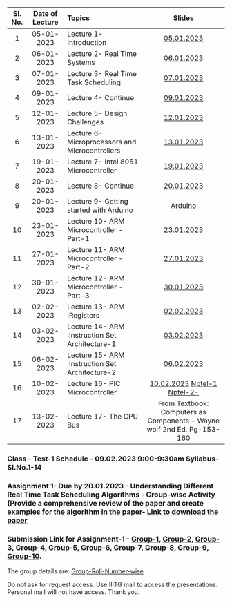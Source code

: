 

| Sl. No. | Date of Lecture        | Topics  | Slides   |
|:---:|:--:|:--|:--------------------------:|
| 1   | 05-01-2023   |Lecture 1- Introduction | [05.01.2023](https://drive.google.com/file/d/1wEf25329wgzylBdTTkXd4rNV6B3yo-vC/view?usp=share_link)|
| 2   | 06-01-2023   |Lecture 2- Real Time Systems | [06.01.2023](https://drive.google.com/file/d/1qR2oTMPUErEtdNWZW7KtAAkqHAwTF3KE/view?usp=share_link)|
| 3   | 07-01-2023   |Lecture 3- Real Time Task Scheduling | [07.01.2023](https://drive.google.com/file/d/1ufg82qIz2jYHU7LjtNUBgsIgwzsZeg-Y/view?usp=share_link)|
| 4   | 09-01-2023   |Lecture 4- Continue| [09.01.2023](https://drive.google.com/file/d/1ufg82qIz2jYHU7LjtNUBgsIgwzsZeg-Y/view?usp=share_link)|
| 5   | 12-01-2023   |Lecture 5- Design Challenges| [12.01.2023](https://drive.google.com/file/d/1R1DNqupgo8mkIZxP5l24K6m3J6ZuAixc/view?usp=share_link)|
| 6   | 13-01-2023   |Lecture 6- Microprocessors and Microcontrollers| [13.01.2023](https://drive.google.com/file/d/1vNFra13e7Stp51hsLfDopIkzSdg3uHWO/view?usp=share_link)|
| 7   | 19-01-2023   |Lecture 7- Intel 8051 Microcontroller| [19.01.2023](https://drive.google.com/file/d/10ArEboO9aisErVPKrsf_AE2xOkqnydVC/view?usp=share_link)|
| 8   | 20-01-2023   |Lecture 8- Continue| [20.01.2023](https://drive.google.com/file/d/1xqGpo2B_i7HZNVGAxtUCe7l01G-C-rMb/view?usp=share_link)|
| 9   | 20-01-2023   |Lecture 9- Getting started with Arduino| [Arduino](https://drive.google.com/file/d/1EQCjtwpQ4aY3ZOXjDZAu1oDrDvVobQ-9/view?usp=share_link)|
| 10  | 23-01-2023   |Lecture 10- ARM Microcontroller -Part-1| [23.01.2023](https://drive.google.com/file/d/1OhrbRPqDqZSpvA5JHiEJzMFLdAmUEfJX/view?usp=share_link)|
| 11  | 27-01-2023   |Lecture 11- ARM Microcontroller -Part-2| [27.01.2023](https://drive.google.com/file/d/1_C0GzpVUX-0XFvM1XanlM5wvJX_2J0yE/view?usp=share_link)|
| 12  | 30-01-2023   |Lecture 12- ARM Microcontroller -Part-3| [30.01.2023](https://drive.google.com/file/d/1Cav1ent7sCg0NxMF9h5hC_KxQ77I70Yx/view?usp=share_link)|
| 13  | 02-02-2023   |Lecture 13- ARM :Registers             | [02.02.2023](https://drive.google.com/file/d/1_FC3WcAE5kVJfhXChccKd2ZhFHtN0vfl/view?usp=share_link)|
| 14  | 03-02-2023   |Lecture 14- ARM :Instruction Set Architecture-1| [03.02.2023](https://drive.google.com/file/d/1ZP-JnmNkobwbAgEn3ZMglSaY3Xs9GXTG/view?usp=share_link)|
| 15  | 06-02-2023   |Lecture 15- ARM :Instruction Set Architecture-2| [06.02.2023](https://drive.google.com/file/d/1hwcpEK3S-cSpQoHha-Zp61H6ya_jCT3K/view?usp=share_link)|
| 16  | 10-02-2023   |Lecture 16- PIC Microcontroller| [10.02.2023](https://drive.google.com/file/d/1meiDeZbh5oIvTboA2FH2ONdjC0pW1Szu/view?usp=share_link) [Nptel-1](https://www.youtube.com/watch?v=C04ZthY8Yqk&list=PL419D0518A8E82285&index=2) [Nptel-2-](https://www.youtube.com/watch?v=VEAYB1A9SiA&list=PL419D0518A8E82285&index=3)|
| 17  | 13-02-2023   |Lecture 17- The CPU Bus| From Textbook: Computers as Components - Wayne wolf 2nd Ed. Pg-153-160 |

### Class - Test-1 Schedule - 09.02.2023 9:00-9:30am   Syllabus- Sl.No.1-14
### Assignment 1- Due by 20.01.2023 - Understanding Different Real Time Task Scheduling Algorithms - Group-wise Activity (Provide a comprehensive review of the paper and create examples for the algorithm in the paper- [Link to download the paper](https://kilthub.cmu.edu/ndownloader/files/12122975)
### Submission Link for Assignment-1 - [Group-1](https://drive.google.com/drive/folders/1-66YFg85KrVP0Zm97RUOv27iwQR8JJRQ?usp=share_link), [Group-2](https://drive.google.com/drive/folders/1zMtI5t0YNm6KE66axXUf7gZnQTC9bcyN?usp=share_link), [Group-3](https://drive.google.com/drive/folders/1X01TZrwnDPD3VuiSPOxCsNZoO_ws8YVl?usp=sharing), [Group-4](https://drive.google.com/drive/folders/1gR0V_DiSdk4CjQQtlZw43t1ae_3UkgHz?usp=sharing), [Group-5](https://drive.google.com/drive/folders/1U3LJFaCZP9wzrfuk4_MOQ8zK77SJrGZ9?usp=sharing), [Group-6](https://drive.google.com/drive/folders/135YksjyW2WeRiktSRrq93HebSpyo8aKJ?usp=sharing), [Group-7](https://drive.google.com/drive/folders/18YmKD_QQFmxV_tre51JqJMqP3Ktqroyg?usp=sharing), [Group-8](https://drive.google.com/drive/folders/10b_YcpCtkttqzVAgjQYQlZUOiTN5Af82?usp=share_link), [Group-9](https://drive.google.com/drive/folders/1ncqZ162Db0wSPtRQAAtOHTpqYasEiesX?usp=sharing), [Group-10](https://drive.google.com/drive/folders/11OK7Ijx12Hb8HtU1xUnzN2Rximmsw5ue?usp=share_link).

The group details are: [Group-Roll-Number-wise](https://docs.google.com/spreadsheets/d/1hXfmEZmHxSAJ2tpZz_kPKJzSdA7Vb6x4DTUadk2dsms/edit?usp=sharing)

Do not ask for request access. Use IIITG mail to access the presentations. Personal mail will not have access. Thank you. 

